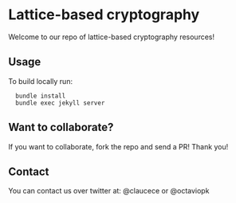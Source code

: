 # Lattice-based cryptography

Welcome to our repo of lattice-based cryptography resources!

## Usage

To build locally run:

```
  bundle install
  bundle exec jekyll server
```

## Want to collaborate?

If you want to collaborate, fork the repo and send a PR! Thank you!

## Contact

You can contact us over twitter at: @claucece or @octaviopk
